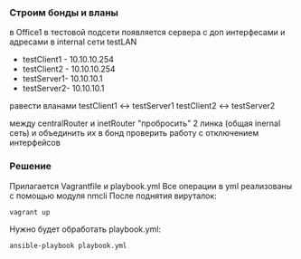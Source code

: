 ### Строим бонды и вланы
в Office1 в тестовой подсети появляется сервера с доп интерфесами и адресами
в internal сети testLAN
- testClient1 - 10.10.10.254
- testClient2 - 10.10.10.254
- testServer1- 10.10.10.1
- testServer2- 10.10.10.1

равести вланами
testClient1 <-> testServer1
testClient2 <-> testServer2

между centralRouter и inetRouter
"пробросить" 2 линка (общая inernal сеть) и объединить их в бонд
проверить работу c отключением интерфейсов

### Решение
Прилагается Vagrantfile и playbook.yml
Все операции в yml реализованы с помощью модуля nmcli
После поднятия вируталок:
```
vagrant up
```
Нужно будет обработать playbook.yml:
```
ansible-playbook playbook.yml
```
